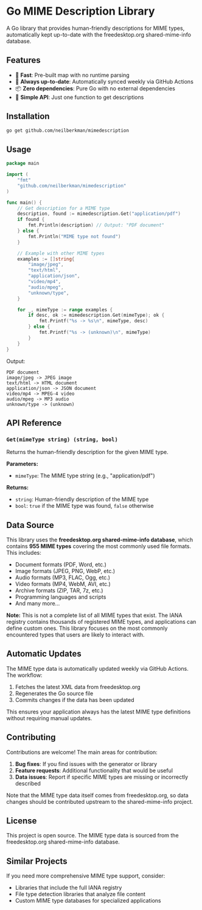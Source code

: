 # Go MIME Description Library

A Go library that provides human-friendly descriptions for MIME types, automatically kept up-to-date with the freedesktop.org shared-mime-info database.

## Features

- 🚀 **Fast**: Pre-built map with no runtime parsing
- 🔄 **Always up-to-date**: Automatically synced weekly via GitHub Actions
- 📦 **Zero dependencies**: Pure Go with no external dependencies
- 🎯 **Simple API**: Just one function to get descriptions

## Installation

```bash
go get github.com/neilberkman/mimedescription
```

## Usage

```go
package main

import (
    "fmt"
    "github.com/neilberkman/mimedescription"
)

func main() {
    // Get description for a MIME type
    description, found := mimedescription.Get("application/pdf")
    if found {
        fmt.Println(description) // Output: "PDF document"
    } else {
        fmt.Println("MIME type not found")
    }

    // Example with other MIME types
    examples := []string{
        "image/jpeg",
        "text/html",
        "application/json",
        "video/mp4",
        "audio/mpeg",
        "unknown/type",
    }

    for _, mimeType := range examples {
        if desc, ok := mimedescription.Get(mimeType); ok {
            fmt.Printf("%s -> %s\n", mimeType, desc)
        } else {
            fmt.Printf("%s -> (unknown)\n", mimeType)
        }
    }
}
```

Output:
```
PDF document
image/jpeg -> JPEG image
text/html -> HTML document  
application/json -> JSON document
video/mp4 -> MPEG-4 video
audio/mpeg -> MP3 audio
unknown/type -> (unknown)
```

## API Reference

### `Get(mimeType string) (string, bool)`

Returns the human-friendly description for the given MIME type.

**Parameters:**
- `mimeType`: The MIME type string (e.g., "application/pdf")

**Returns:**
- `string`: Human-friendly description of the MIME type
- `bool`: `true` if the MIME type was found, `false` otherwise

## Data Source

This library uses the **freedesktop.org shared-mime-info database**, which contains **955 MIME types** covering the most commonly used file formats. This includes:

- Document formats (PDF, Word, etc.)
- Image formats (JPEG, PNG, WebP, etc.)
- Audio formats (MP3, FLAC, Ogg, etc.)
- Video formats (MP4, WebM, AVI, etc.)
- Archive formats (ZIP, TAR, 7z, etc.)
- Programming languages and scripts
- And many more...

**Note:** This is not a complete list of all MIME types that exist. The IANA registry contains thousands of registered MIME types, and applications can define custom ones. This library focuses on the most commonly encountered types that users are likely to interact with.

## Automatic Updates

The MIME type data is automatically updated weekly via GitHub Actions. The workflow:

1. Fetches the latest XML data from freedesktop.org
2. Regenerates the Go source file
3. Commits changes if the data has been updated

This ensures your application always has the latest MIME type definitions without requiring manual updates.

## Contributing

Contributions are welcome! The main areas for contribution:

1. **Bug fixes**: If you find issues with the generator or library
2. **Feature requests**: Additional functionality that would be useful
3. **Data issues**: Report if specific MIME types are missing or incorrectly described

Note that the MIME type data itself comes from freedesktop.org, so data changes should be contributed upstream to the shared-mime-info project.

## License

This project is open source. The MIME type data is sourced from the freedesktop.org shared-mime-info database.

## Similar Projects

If you need more comprehensive MIME type support, consider:
- Libraries that include the full IANA registry
- File type detection libraries that analyze file content
- Custom MIME type databases for specialized applications